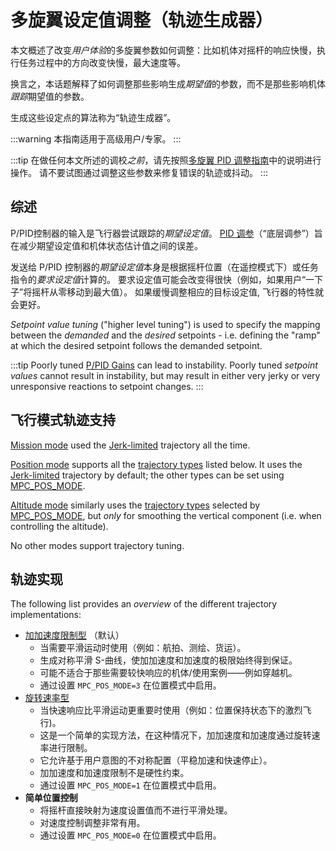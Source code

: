 # 多旋翼设定值调整（轨迹生成器）

本文概述了改变*用户体验*的多旋翼参数如何调整：比如机体对摇杆的响应快慢，执行任务过程中的方向改变快慢，最大速度等。

换言之，本话题解释了如何调整那些影响生成*期望值*的参数，而不是那些影响机体*跟踪*期望值的参数。

生成这些设定点的算法称为“轨迹生成器”。

:::warning
本指南适用于高级用户/专家。
:::

:::tip
在做任何本文所述的调校*之前*，请先按照[多旋翼 PID 调整指南](../config_mc/pid_tuning_guide_multicopter.md)中的说明进行操作。 请不要试图通过调整这些参数来修复错误的轨迹或抖动。
:::

## 综述

P/PID控制器的输入是飞行器尝试跟踪的*期望设定值*。 [PID 调参](../config_mc/pid_tuning_guide_multicopter.md)（“底层调参”）旨在减少期望设定值和机体状态估计值之间的误差。

发送给 P/PID 控制器的*期望设定值*本身是根据摇杆位置（在遥控模式下）或任务指令的*要求设定值*计算的。 要求设定值可能会改变得很快（例如，如果用户“一下子”将摇杆从零移动到最大值）。 如果缓慢调整相应的目标设定值, 飞行器的特性就会更好。

*Setpoint value tuning* ("higher level tuning") is used to specify the mapping between the *demanded* and the *desired* setpoints - i.e. defining the "ramp" at which the desired setpoint follows the demanded setpoint.

:::tip
Poorly tuned [P/PID Gains](../config_mc/pid_tuning_guide_multicopter.md) can lead to instability. Poorly tuned *setpoint values* cannot result in instability, but may result in either very jerky or very unresponsive reactions to setpoint changes.
:::

<span id="modes"></span>

## 飞行模式轨迹支持

[Mission mode](../flight_modes/mission.md) used the [Jerk-limited](../config_mc/mc_jerk_limited_type_trajectory.md) trajectory all the time.

[Position mode](../flight_modes/position_mc.md) supports all the [trajectory types](#trajectory_implementation) listed below. It uses the [Jerk-limited](../config_mc/mc_jerk_limited_type_trajectory.md) trajectory by default; the other types can be set using [MPC_POS_MODE](../advanced_config/parameter_reference.md#MPC_POS_MODE).

[Altitude mode](../flight_modes/altitude_mc.md) similarly uses the [trajectory types](#trajectory_implementation) selected by [MPC_POS_MODE](../advanced_config/parameter_reference.md#MPC_POS_MODE), but *only* for smoothing the vertical component (i.e. when controlling the altitude).

No other modes support trajectory tuning.

<span id="trajectory_implementation"></span>

## 轨迹实现

The following list provides an *overview* of the different trajectory implementations:

- [加加速度限制型](../config_mc/mc_jerk_limited_type_trajectory.md) （默认） 
  - 当需要平滑运动时使用（例如：航拍、测绘、货运）。
  - 生成对称平滑 S-曲线，使加加速度和加速度的极限始终得到保证。
  - 可能不适合于那些需要较快响应的机体/使用案例——例如穿越机。
  - 通过设置 `MPC_POS_MODE=3` 在位置模式中启用。
- [旋转速率型](../config_mc/mc_slew_rate_type_trajectory.md) 
  - 当快速响应比平滑运动更重要时使用（例如：位置保持状态下的激烈飞行)。
  - 这是一个简单的实现方法，在这种情况下，加加速度和加速度通过旋转速率进行限制。
  - 它允许基于用户意图的不对称配置（平稳加速和快速停止）。 
  - 加加速度和加速度限制不是硬性约束。
  - 通过设置 `MPC_POS_MODE=1` 在位置模式中启用。
- **简单位置控制** 
  - 将摇杆直接映射为速度设置值而不进行平滑处理。
  - 对速度控制调整非常有用。
  - 通过设置 `MPC_POS_MODE=0` 在位置模式中启用。